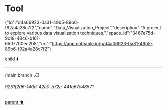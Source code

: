 # Tool

{"id":"d4a06923-0a31-49b5-89b6-f92a4a28c7f2","name":"Data_Visualization_Project","description":"A project to explore various data visualization techniques.","space_id":"3467e75d-9c18-4846-b161-6507700ec2b8","url":"https://app.noteable.io/p/d4a06923-0a31-49b5-89b6-f92a4a28c7f2"}

[child ⬇️](#9251f206-140d-42e0-b72c-441a67c48571)

---

(main branch ⎇)
###### 9251f206-140d-42e0-b72c-441a67c48571
[parent ⬆️](#d1413c97-d50f-47ea-9c76-d74385d4606a)
